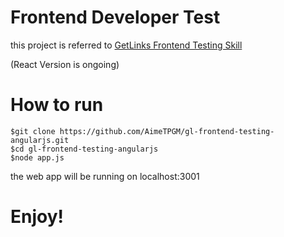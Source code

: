 # Frontend Developer Test

this project is referred to [GetLinks Frontend Testing Skill](https://github.com/GetLinks/Tech-Guide/tree/master/frontend)

(React Version is ongoing)

# How to run

```
$git clone https://github.com/AimeTPGM/gl-frontend-testing-angularjs.git
$cd gl-frontend-testing-angularjs
$node app.js
```

the web app will be running on localhost:3001

# Enjoy!